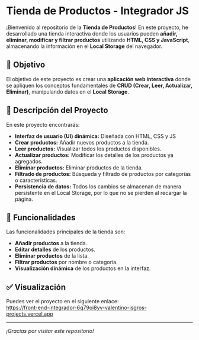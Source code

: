 # Tienda de Productos - Integrador JS

¡Bienvenido al repositorio de la **Tienda de Productos**! En este proyecto, he desarrollado una tienda interactiva donde los usuarios pueden **añadir, eliminar, modificar y filtrar productos** utilizando **HTML, CSS y JavaScript**, almacenando la información en el **Local Storage** del navegador.

## 📌 Objetivo

El objetivo de este proyecto es crear una **aplicación web interactiva** donde se apliquen los conceptos fundamentales de **CRUD (Crear, Leer, Actualizar, Eliminar)**, manipulando datos en el **Local Storage**.

## 📂 Descripción del Proyecto

En este proyecto encontrarás:

- **Interfaz de usuario (UI) dinámica:** Diseñada con HTML, CSS y JS
- **Crear productos:** Añadir nuevos productos a la tienda.
- **Leer productos:** Visualizar todos los productos disponibles.
- **Actualizar productos:** Modificar los detalles de los productos ya agregados.
- **Eliminar productos:** Eliminar productos de la tienda.
- **Filtrado de productos:** Búsqueda y filtrado de productos por categorías o características.
- **Persistencia de datos:** Todos los cambios se almacenan de manera persistente en el Local Storage, por lo que no se pierden al recargar la página.

## 📑 Funcionalidades

Las funcionalidades principales de la tienda son:

- **Añadir productos** a la tienda.
- **Editar detalles** de los productos.
- **Eliminar productos** de la lista.
- **Filtrar productos** por nombre o categoría.
- **Visualización dinámica** de los productos en la interfaz.

## ✅ Visualización

Puedes ver el proyecto en el siguiente enlace:  
https://front-end-integrador-6q79oi8yv-valentino-isgros-projects.vercel.app

---

_¡Gracias por visitar este repositorio!_
